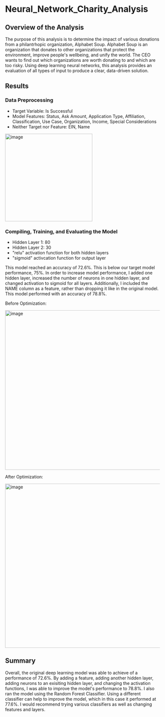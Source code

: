 # Neural_Network_Charity_Analysis

## Overview of the Analysis
The purpose of this analysis is to determine the impact of various donations from a philantrhopic organization, Alphabet Soup. Alphabet Soup is an organization that donates to other organizations that protect the environment, improve people's wellbeing, and unify the world. The CEO wants to find out which organizations are worth donating to and which are too risky. Using deep learning neural networks, this analysis provides an evaluation of all types of input to produce a clear, data-driven solution. 

## Results

### Data Preprocessing
* Target Variable: Is Successful
* Model Features: Status, Ask Amount, Application Type, Affiliation, Classification, Use Case, Organization, Income, Special Considerations
* Neither Target nor Feature: EIN, Name

<img width="284" alt="image" src="https://user-images.githubusercontent.com/109561408/206078169-c87563d8-8832-4519-b0a3-6649dc9cf32c.png">

### Compiling, Training, and Evaluating the Model
* Hidden Layer 1: 80
* Hidden Layer 2: 30
* "relu" activation function for both hidden layers
* "sigmoid" activcation function for output layer

This model reached an accuracy of 72.6%. This is below our target model performance, 75%. In order to increase model performance, I added one hidden layer, increased the number of neurons in one hidden layer, and changed activation to sigmoid for all layers. Additionally, I included the NAME column as a feature, rather than dropping it like in the original model. This model performed with an accuracy of 78.8%.

Before Optimization:

<img width="517" alt="image" src="https://user-images.githubusercontent.com/109561408/206078080-788baf7e-cc90-4619-8229-722693036aa5.png">

After Optimization:

<img width="532" alt="image" src="https://user-images.githubusercontent.com/109561408/206078028-06c4bde3-2a3b-497e-8f4e-781fefa164f0.png">

## Summary
Overall, the original deep learning model was able to achieve of a performance of 72.6%. By adding a feature, adding another hidden layer, adding neurons to an exisiting hidden layer, and changing the activation functions, I was able to improve the model's performance to 78.8%. I also ran the model using the Random Forest Classifier. Using a different classifier can help to improve the model, which in this case it performed at 77.6%. I would recommend trying various classifiers as well as changing features and layers. 
